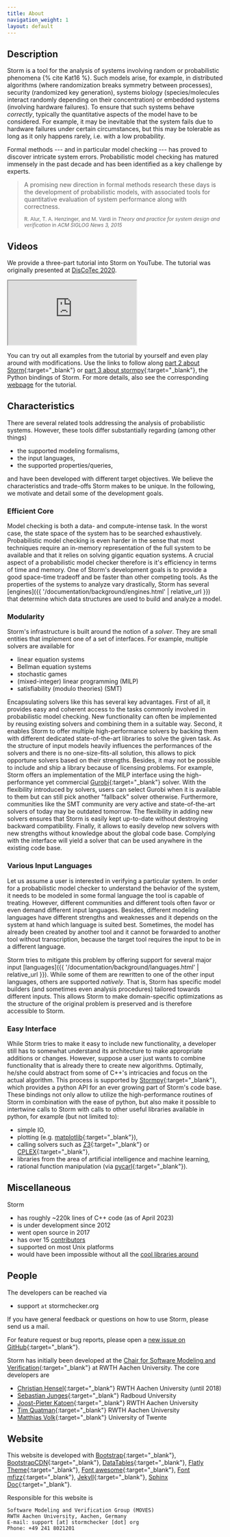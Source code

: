 ```yaml
---
title: About
navigation_weight: 1
layout: default
---
```


## Description

Storm is a tool for the analysis of systems involving random or probabilistic phenomena {% cite Kat16 %}. Such models arise, for example, in distributed algorithms (where randomization breaks symmetry between processes), security (randomized key generation), systems biology (species/molecules interact randomly depending on their concentration) or embedded systems (involving hardware failures). To ensure that such systems behave *correctly*, typically the quantitative aspects of the model have to be considered. For example, it may be inevitable that the system fails due to hardware failures under certain circumstances, but this may be tolerable as long as it only happens rarely, i.e. with a low probability.

Formal methods --- and in particular model checking --- has proved to discover intricate system errors. Probabilistic model checking has matured immensely in the past decade and has been identified as a key challenge by experts.

<blockquote class="blockquote">
  <p>A promising new direction in formal methods research these days is the development of probabilistic models, with associated tools for quantitative evaluation of system performance along with correctness.</p>
  <small>R. Alur, T. A. Henzinger, and M. Vardi in <cite>Theory and practice for system design and verification</cite> in <cite>ACM SIGLOG News 3, 2015</cite></small>
</blockquote>

<!--
<blockquote class="blockquote">
<p>I conclude with a list of challenges for the future. [...], Probabilistic Model Checking, [...].</p>
<small>E. M. Clarke in <cite>The birth of model checking</cite> in <cite>25 years of model checking, volume 5000 of LNCS, 2008</cite></small>
</blockquote>
-->

## Videos

We provide a three-part tutorial into Storm on YouTube.
The tutorial was originally presented at [DisCoTec 2020](https://www.discotec.org/2020/).

<div class="embed-responsive embed-responsive-16by9">
  <iframe class="embed-responsive-item" src="https://www.youtube.com/embed/TTfSZGiCQ3I?list=PLtEtbVzif4eg7c76bOzyreJvNVgmrj3Ub"></iframe>
</div>

You can try out all examples from the tutorial by yourself and even play around with modifications.
Use the links to follow along [part 2 about Storm](https://mybinder.org/v2/gh/moves-rwth/stormpyter/discotec2020?filepath=tutorial_discotec2020%2Fdiscotec_storm.ipynb){:target="_blank"} or [part 3 about stormpy](https://mybinder.org/v2/gh/moves-rwth/stormpyter/discotec2020?filepath=tutorial_discotec2020%2Fdiscotec_stormpy.ipynb){:target="_blank"}, the Python bindings of Storm.
For more details, also see the corresponding [webpage](https://github.com/moves-rwth/stormpyter/tree/master/tutorial_discotec2020) for the tutorial.

## Characteristics

There are several related tools addressing the analysis of probabilistic systems. However, these tools differ substantially regarding (among other things)

- the supported modeling formalisms,
- the input languages,
- the supported properties/queries,

and have been developed with different target objectives. We believe the characteristics and trade-offs Storm makes to be unique. In the following, we motivate and detail some of the development goals.

### <i class="fa fa-tachometer" aria-hidden="true"></i> Efficient Core

Model checking is both a data- and compute-intense task. In the worst case, the state space of the system has to be searched exhaustively. Probabilistic model checking is even harder in the sense that most techniques require an in-memory representation of the full system to be available and that it relies on solving gigantic equation systems. A crucial aspect of a probabilistic model checker therefore is it's efficiency in terms of time and memory. One of Storm's development goals is to provide a good space-time tradeoff and be faster than other competing tools. As the properties of the systems to analyze vary drastically, Storm has several [engines]({{ '/documentation/background/engines.html' | relative_url }}) that determine which data structures are used to build and analyze a model.

### <i class="fa fa-cogs" aria-hidden="true"></i> Modularity

Storm's infrastructure is built around the notion of a *solver*. They are small entities that implement one of a set of interfaces. For example, multiple solvers are available for

- linear equation systems
- Bellman equation systems
- stochastic games
- (mixed-integer) linear programming (MILP)
- satisfiability (modulo theories) (SMT)

Encapsulating solvers like this has several key advantages. First of all, it provides easy and coherent access to the tasks commonly involved in probabilistic model checking. New functionality can often be implemented by reusing existing solvers and combining them in a suitable way. Second, it enables Storm to offer multiple high-performance solvers by backing them with different dedicated state-of-the-art libraries to solve the given task. As the structure of input models heavily influences the performances of the solvers and there is no one-size-fits-all solution, this allows to pick opportune solvers based on their strengths. Besides, it may not be possible to include and ship a library because of licensing problems. For example, Storm offers an implementation of the MILP interface using the high-performance yet commercial [Gurobi](https://www.gurobi.com){:target="_blank"} solver. With the flexibility introduced by solvers, users can select Gurobi when it is available to them but can still pick another "fallback" solver otherwise. Furthermore, communities like the SMT community are very active and state-of-the-art solvers of today may be outdated tomorrow. The flexibility in adding new solvers ensures that Storm is easily kept up-to-date without destroying backward compatibility. Finally, it allows to easily develop new solvers with new strengths without knowledge about the global code base. Complying with the interface will yield a solver that can be used anywhere in the existing code base.

### <i class="fa fa-language" aria-hidden="true"></i> Various Input Languages

Let us assume a user is interested in verifying a particular system. In order for a probabilistic model checker to understand the behavior of the system, it needs to be modeled in some formal language the tool is capable of treating. However, different communities and different tools often favor or even demand different input languages. Besides, different modeling languages have different strengths and weaknesses and it depends on the system at hand which language is suited best. Sometimes, the model has already been created by another tool and it cannot be forwarded to another tool without transcription, because the target tool requires the input to be in a different language.

Storm tries to mitigate this problem by offering support for several major input [languages]({{ '/documentation/background/languages.html' | relative_url }}). While some of them are rewritten to one of the other input languages, others are supported *natively*. That is, Storm has specific model builders (and sometimes even analysis procedures) tailored towards different inputs. This allows Storm to make domain-specific optimizations as the structure of the original problem is preserved and is therefore accessible to Storm.

### <i class="icon-python"></i> Easy Interface

While Storm tries to make it easy to include new functionality, a developer still has to somewhat understand its architecture to make appropriate additions or changes. However, suppose a user just wants to combine functionality that is already there to create new algorithms. Optimally, he/she could abstract from some of C++'s intricacies and focus on the actual algorithm. This process is supported by [Stormpy](https://moves-rwth.github.io/stormpy/){:target="_blank"}, which provides a python API for an ever growing part of Storm's code base. These bindings not only allow to utilize the high-performance routines of Storm in combination with the ease of python, but also make it possible to intertwine calls to Storm with calls to other useful libraries available in python, for example (but not limited to):

- simple IO,
- plotting (e.g. [matplotlib](https://matplotlib.org/){:target="_blank"}),
- calling solvers such as [Z3](https://github.com/Z3Prover/z3){:target="_blank"} or [CPLEX](https://www.ibm.com/analytics/cplex-optimizer){:target="_blank"},
- libraries from the area of artificial intelligence and machine learning,
- rational function manipulation (via [pycarl](https://github.com/moves-rwth/pycarl){:target="_blank"}).

## Miscellaneous

Storm

- has roughly ~220k lines of C++ code (as of April 2023)
- is under development since 2012
- went open source in 2017
- has over 15 [contributors](https://github.com/moves-rwth/storm/#Authors)
- supported on most Unix platforms
- would have been impossible without all the [cool libraries around](documentation/dependencies)

## People

The developers can be reached via
- <i class="fa fa-envelope" aria-hidden="true"></i> support ```at``` stormchecker.org

If you have general feedback or questions on how to use Storm, please send us a mail.

For feature request or bug reports, please open a [new issue on GitHub](https://github.com/moves-rwth/storm/issues/new){:target="_blank"}.

Storm has initially been developed at the [Chair for Software Modeling and Verification](http://moves.rwth-aachen.de){:target="_blank"} at RWTH Aachen University.
The core developers are

- [Christian Hensel](https://moves.rwth-aachen.de/people/hensel/){:target="_blank"} RWTH Aachen University (until 2018)
- [Sebastian Junges](https://sjunges.github.io){:target="_blank"} Radboud University
- [Joost-Pieter Katoen](https://moves.rwth-aachen.de/people/katoen/){:target="_blank"} RWTH Aachen University
- [Tim Quatman](https://moves.rwth-aachen.de/people/quatmann/){:target="_blank"} RWTH Aachen University
- [Matthias Volk](https://people.utwente.nl/m.volk){:target="_blank"} University of Twente

## Website

This website is developed with
[Bootstrap](https://getbootstrap.com/){:target="_blank"},
[BootstrapCDN](https://www.bootstrapcdn.com/){:target="_blank"},
[DataTables](https://datatables.net){:target="_blank"},
[Flatly Theme](https://bootswatch.com/flatly/){:target="_blank"},
[Font awesome](https://fontawesome.com){:target="_blank"},
[Font mfizz](http://fizzed.com/oss/font-mfizz){:target="_blank"},
[Jekyll](https://jekyllrb.com){:target="_blank"},
[Sphinx Doc](http://www.sphinx-doc.org/en/stable/){:target="_blank"}.

Responsible for this website is

```text
Software Modeling and Verification Group (MOVES)
RWTH Aachen University, Aachen, Germany
E-mail: support [at] stormchecker [dot] org
Phone: +49 241 8021201
```
